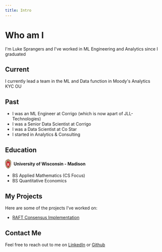 ```yaml
---
title: Intro
--- 
```


# Who am I
I'm Luke Sprangers and I've worked in ML Engineering and Analytics since I graduated

## Current
I currently lead a team in the ML and Data function in Moody's Analytics KYC OU

## Past
- I was an ML Engineer at Corrigo (which is now apart of JLL-Technologies)
- I was a Senior Data Scientist at Corrigo 
- I was a Data Scientist at Co Star
- I started in Analytics & Consulting

## Education
<div style="display: flex; align-items: center;">
    <img src="images/uw-crest-color-web-digital.png" alt="UW Logo" style="width: 20px; height: auto; margin-right: 8px;">
    <strong>University of Wisconsin - Madison</strong>
</div>

- BS Applied Mathematics (CS Focus)
- BS Quantitative Economics 

## My Projects
Here are some of the projects I've worked on:
- [RAFT Consensus Implementation](https://github.com/lsprangers/raft-course)

## Contact Me
Feel free to reach out to me on [LinkedIn](https://www.linkedin.com/in/lukesprangers) or [Github](https://github.com/lsprangers)
